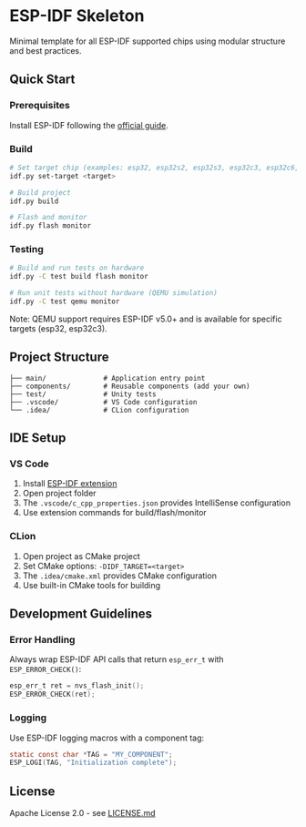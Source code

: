 # ESP-IDF Skeleton

Minimal template for all ESP-IDF supported chips using modular structure and best practices.

## Quick Start

### Prerequisites

Install ESP-IDF following the [official guide](https://docs.espressif.com/projects/esp-idf/en/latest/get-started/).

### Build

```bash
# Set target chip (examples: esp32, esp32s2, esp32s3, esp32c3, esp32c6, esp32h2, esp8266)
idf.py set-target <target>

# Build project
idf.py build

# Flash and monitor
idf.py flash monitor
```

### Testing

```bash
# Build and run tests on hardware
idf.py -C test build flash monitor

# Run unit tests without hardware (QEMU simulation)
idf.py -C test qemu monitor
```

Note: QEMU support requires ESP-IDF v5.0+ and is available for specific targets (esp32, esp32c3).

## Project Structure

```
├── main/              # Application entry point
├── components/        # Reusable components (add your own)
├── test/              # Unity tests
├── .vscode/           # VS Code configuration
└── .idea/             # CLion configuration
```

## IDE Setup

### VS Code

1. Install [ESP-IDF extension](https://marketplace.visualstudio.com/items?itemName=espressif.esp-idf-extension)
2. Open project folder
3. The `.vscode/c_cpp_properties.json` provides IntelliSense configuration
4. Use extension commands for build/flash/monitor

### CLion

1. Open project as CMake project
2. Set CMake options: `-DIDF_TARGET=<target>`
3. The `.idea/cmake.xml` provides CMake configuration
4. Use built-in CMake tools for building

## Development Guidelines

### Error Handling

Always wrap ESP-IDF API calls that return `esp_err_t` with `ESP_ERROR_CHECK()`:

```c
esp_err_t ret = nvs_flash_init();
ESP_ERROR_CHECK(ret);
```

### Logging

Use ESP-IDF logging macros with a component tag:

```c
static const char *TAG = "MY_COMPONENT";
ESP_LOGI(TAG, "Initialization complete");
```

## License

Apache License 2.0 - see [LICENSE.md](LICENSE.md)
